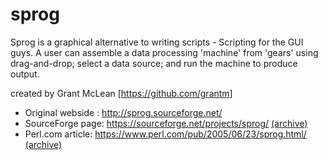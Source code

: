 # sprog

Sprog is a graphical alternative to writing scripts - Scripting for the GUI guys. A user can assemble a data processing 'machine' from 'gears' using drag-and-drop; select a data source; and run the machine to produce output.

created by Grant McLean [https://github.com/grantm]

* Original webside : http://sprog.sourceforge.net/ 
* SourceForge page: https://sourceforge.net/projects/sprog/ [(archive)](https://web.archive.org/web/*/http://sprog.sourceforge.net/)
* Perl.com article: https://www.perl.com/pub/2005/06/23/sprog.html/ [(archive)](https://web.archive.org/web/2019*/https://www.perl.com/pub/2005/06/23/sprog.html/)
